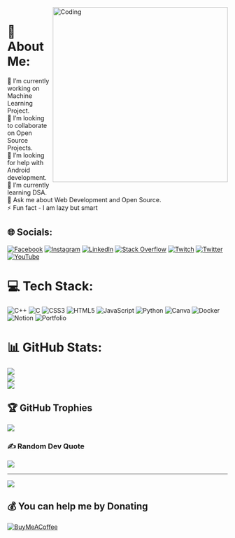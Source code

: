 <img align="right" alt="Coding" width="400" src="https://cdn.dribbble.com/users/1162077/screenshots/3848914/programmer.gif">

# 💫 About Me:
🔭 I’m currently working on Machine Learning Project.<br>👯 I’m looking to collaborate on  Open Source Projects.<br>🤝 I’m looking for help with Android development.<br>🌱 I’m currently learning DSA.<br>💬 Ask me about Web Development and Open Source.<br>⚡ Fun fact - I am lazy but smart


## 🌐 Socials:
[![Facebook](https://img.shields.io/badge/Facebook-%231877F2.svg?logo=Facebook&logoColor=white)](https://facebook.com/https://www.facebook.com/profile.php?id=100022749759415) [![Instagram](https://img.shields.io/badge/Instagram-%23E4405F.svg?logo=Instagram&logoColor=white)](withinspiration01) [![LinkedIn](https://img.shields.io/badge/LinkedIn-%230077B5.svg?logo=linkedin&logoColor=white)](https://linkedin.com/in/https://www.linkedin.com/in/vishal-kumar-4266b4209) [![Stack Overflow](https://img.shields.io/badge/-Stackoverflow-FE7A16?logo=stack-overflow&logoColor=white)](https://stackoverflow.com/users/https://l.facebook.com/l.php?u=https%3A%2F%2Fstackoverflow.com%2Fusers%2F18104548%2Fvishal-kumar%3Ftab%3Dprofile%26fbclid%3DIwAR1i-dhF7pVAfI_EimOuNgrmaddU49jnSZJkNoOLNzVX03EUU32aEN72crc&h=AT0XcXdD9ljv3q1FNujT6Xksy8wuTwVpOYJUsewNt188f96vOz8N6sq6vuv3ss3O7SsA7xUhaH_Z_uzgO0oYI_jV1gMMUmMhPP7v6x-Yv1JwKcwtUhUtU7Lx6k7sPcf4FxtTJQ) [![Twitch](https://img.shields.io/badge/Twitch-%239146FF.svg?logo=Twitch&logoColor=white)](https://twitch.tv/vishal_kumar01) [![Twitter](https://img.shields.io/badge/Twitter-%231DA1F2.svg?logo=Twitter&logoColor=white)](Vishal_kumar87) [![YouTube](https://img.shields.io/badge/YouTube-%23FF0000.svg?logo=YouTube&logoColor=white)](https://youtube.com/@https://youtube.com/@letscrackgateiitjamcsirugc-net?feature=shares) 

# 💻 Tech Stack:
![C++](https://img.shields.io/badge/c++-%2300599C.svg?style=for-the-badge&logo=c%2B%2B&logoColor=white) ![C](https://img.shields.io/badge/c-%2300599C.svg?style=for-the-badge&logo=c&logoColor=white) ![CSS3](https://img.shields.io/badge/css3-%231572B6.svg?style=for-the-badge&logo=css3&logoColor=white) ![HTML5](https://img.shields.io/badge/html5-%23E34F26.svg?style=for-the-badge&logo=html5&logoColor=white) ![JavaScript](https://img.shields.io/badge/javascript-%23323330.svg?style=for-the-badge&logo=javascript&logoColor=%23F7DF1E) ![Python](https://img.shields.io/badge/python-3670A0?style=for-the-badge&logo=python&logoColor=ffdd54) ![Canva](https://img.shields.io/badge/Canva-%2300C4CC.svg?style=for-the-badge&logo=Canva&logoColor=white)
![Docker](https://img.shields.io/badge/docker-%230db7ed.svg?style=for-the-badge&logo=docker&logoColor=white) ![Notion](https://img.shields.io/badge/Notion-%23000000.svg?style=for-the-badge&logo=notion&logoColor=white) ![Portfolio](https://img.shields.io/badge/Portfolio-%23000000.svg?style=for-the-badge&logo=firefox&logoColor=#FF7139)
# 📊 GitHub Stats:
![](https://github-readme-stats.vercel.app/api?username=vishalkoc2016&theme=radical&hide_border=true&include_all_commits=false&count_private=false)<br/>
![](https://github-readme-streak-stats.herokuapp.com/?user=vishalkoc2016&theme=radical&hide_border=true)<br/>
![](https://github-readme-stats.vercel.app/api/top-langs/?username=vishalkoc2016&theme=radical&hide_border=true&include_all_commits=false&count_private=false&layout=compact)

## 🏆 GitHub Trophies
![](https://github-profile-trophy.vercel.app/?username=vishalkoc2016&theme=discord&no-frame=false&no-bg=true&margin-w=4)


### ✍️ Random Dev Quote
![](https://quotes-github-readme.vercel.app/api?type=horizontal&theme=radical)

---
[![](https://visitcount.itsvg.in/api?id=vishalkoc2016&icon=0&color=0)](https://visitcount.itsvg.in)

  ## 💰 You can help me by Donating
  [![BuyMeACoffee](https://img.shields.io/badge/Buy%20Me%20a%20Coffee-ffdd00?style=for-the-badge&logo=buy-me-a-coffee&logoColor=black)](https://buymeacoffee.com/https://www.buymeacoffee.com/vishalkoc2i) 

  
<!-- Proudly created with GPRM ( https://gprm.itsvg.in ) -->
